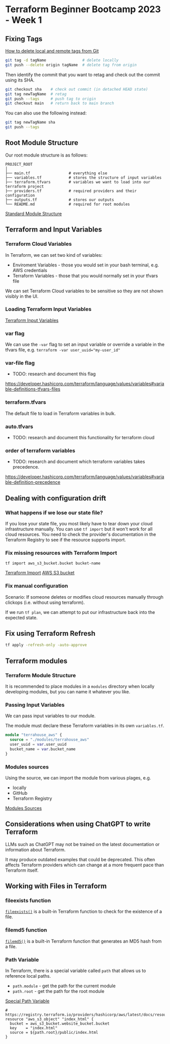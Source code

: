 # Terraform Beginner Bootcamp 2023 - Week 1

## Fixing Tags

[How to delete local and remote tags from Git](https://devconnected.com/how-to-delete-local-and-remote-tags-on-git/)

```sh
git tag -d tagName                # delete locally
git push --delete origin tagName  # delete tag from origin
```

Then identify the commit that you want to retag and check out the commit using its SHA.

```sh
git checkout sha    # check out commit (in detached HEAD state)
git tag newTagName  # retag
git push --tags     # push tag to origin
git checkout main   # return back to main branch
```

You can also use the following instead:

```sh
git tag newTagName sha
git push --tags
```

## Root Module Structure

Our root module structure is as follows:

```
PROJECT_ROOT
│
├── main.tf                 # everything else
├── variables.tf            # stores the structure of input variables
├── terraform.tfvars        # variables we want to load into our terraform project
├── providers.tf            # required providers and their configuration
├── outputs.tf              # stores our outputs
└── README.md               # required for root modules
```

[Standard Module Structure](https://developer.hashicorp.com/terraform/language/modules/develop/structure)

## Terraform and Input Variables

### Terraform Cloud Variables

In Terraform, we can set two kind of variables:
- Enviroment Variables - those you would set in your bash terminal, e.g. AWS credentials
- Terraform Variables - those that you would normally set in your tfvars file

We can set Terraform Cloud variables to be sensitive so they are not shown visibly in the UI. 

### Loading Terraform Input Variables

[Terraform Input Variables](https://developer.hashicorp.com/terraform/language/values/variables)

### var flag

We can use the `-var` flag to set an input variable or override a variable in the tfvars file, e.g. `terraform -var user_uuid="my-user_id"`

### var-file flag

- TODO: research and document this flag

https://developer.hashicorp.com/terraform/language/values/variables#variable-definitions-tfvars-files

### terraform.tfvars

The default file to load in Terraform variables in bulk. 

### auto.tfvars

- TODO: research and document this functionality for terraform cloud

### order of terraform variables

- TODO: research and document which terraform variables takes precedence.

https://developer.hashicorp.com/terraform/language/values/variables#variable-definition-precedence

## Dealing with configuration drift

### What happens if we lose our state file?

If you lose your state file, you most likely have to tear down your cloud infrastructure manually. You can use `tf import` but it won't work for all cloud resources. You need to check the provider's documentation in the Terraform Registry to see if the resource supports import. 

### Fix missing resources with Terraform Import

`tf import aws_s3_bucket.bucket bucket-name` 

[Terraform Import](https://developer.hashicorp.com/terraform/cli/import)
[AWS S3 bucket](https://registry.terraform.io/providers/hashicorp/aws/latest/docs/resources/s3_bucket#import)

### Fix manual configuration

Scenario: If someone deletes or modifies cloud resources manually through clickops (i.e. without using terraform).

If we run `tf plan`, we can attempt to put our infrastructure back into the expected state. 

## Fix using Terraform Refresh

```sh
tf apply -refresh-only -auto-approve
```

## Terraform modules

### Terraform Module Structure

It is recommended to place modules in a `modules` directory when locally developing modules, but you can name it whatever you like. 

### Passing Input Variables

We can pass input variables to our module. 

The module must declare these Terraform variables in its own `variables.tf`. 

```tf
module "terrahouse_aws" {
  source = "./modules/terrahouse_aws"
  user_uuid = var.user_uuid
  bucket_name = var.bucket_name
}
```

### Modules sources

Using the source, we can import the module from various plages, e.g. 
- locally
- GitHub
- Terraform Registry

[Modules Sources](https://developer.hashicorp.com/terraform/language/modules/sources)

## Considerations when using ChatGPT to write Terraform

LLMs such as ChatGPT may not be trained on the latest documentation or information about Terraform. 

It may produce outdated examples that could be deprecated. This often affects Terraform providers which can change at a more frequent pace than Terraform itself. 

## Working with Files in Terraform

### fileexists function

[`fileexists()`](https://developer.hashicorp.com/terraform/language/functions/fileexists) is a built-in Terraform function to check for the existence of a file. 

### filemd5 function

[`filemd5()`](https://developer.hashicorp.com/terraform/language/functions/filemd5) is a built-in Terraform function that generates an MD5 hash from a file. 

### Path Variable

In Terraform, there is a special variable called `path` that allows us to reference local paths. 
- `path.module` - get the path for the current module
- `path.root` - get the path for the root module

[Special Path Variable](https://developer.hashicorp.com/terraform/language/expressions/references#filesystem-and-workspace-info)

```
# https://registry.terraform.io/providers/hashicorp/aws/latest/docs/resources/s3_object
resource "aws_s3_object" "index_html" {
  bucket = aws_s3_bucket.website_bucket.bucket
  key    = "index.html"
  source = ${path.root}/public/index.html
}
```
